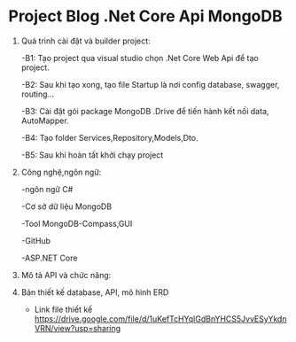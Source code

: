 # Project Blog .Net Core Api MongoDB

1. Quá trình cài đặt và builder project:

   -B1: Tạo project qua visual studio chọn .Net Core Web Api để tạo project.

   -B2: Sau khi tạo xong, tạo file Startup là nơi config database, swagger, routing...

   -B3: Cài đặt gói package MongoDB .Drive để tiến hành kết nối data, AutoMapper.

   -B4: Tạo folder Services,Repository,Models,Dto.

   -B5: Sau khi hoàn tất khởi chạy project

2. Công nghệ,ngôn ngữ:

   -ngôn ngữ C#

   -Cơ sở dữ liệu MongoDB

   -Tool MongoDB-Compass,GUI

   -GitHub

   -ASP.NET Core

3. Mô tả API và chức năng:

4. Bản thiết kế database, API, mô hình ERD
   - Link file thiết kế
     https://drive.google.com/file/d/1uKefTcHYqlGdBnYHCS5JvvESyYkdnVRN/view?usp=sharing
